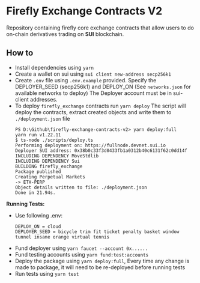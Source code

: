 # Firefly Exchange Contracts V2

Repository containing firefly core exchange contracts that allow users to do on-chain derivatives trading on **SUI** blockchain.

## How to

- Install dependencies using `yarn`
- Create a wallet on sui using `sui client new-address secp256k1`
- Create `.env` file using `.env.example` provided. Specify the DEPLOYER_SEED (secp256k1) and DEPLOY_ON (See `networks.json` for available networks to deploy) The Deployer account must be in sui-client addresses.
- To deploy `firefly_exchange` contracts run `yarn deploy`
  The script will deploy the contracts, extract created objects and write them to `./deployment.json` file
  ```
  PS D:\Github\firefly-exchange-contracts-v2> yarn deploy:full
  yarn run v1.22.11
  $ ts-node ./scripts/deploy.ts
  Performing deployment on: https://fullnode.devnet.sui.io
  Deployer SUI address: 0x38b0c33f3d0433fb1a0312b40c6131f62c0dd14f
  INCLUDING DEPENDENCY MoveStdlib
  INCLUDING DEPENDENCY Sui
  BUILDING firefly_exchange
  Package published
  Creating Perpetual Markets
  -> ETH-PERP
  Object details written to file: ./deployment.json
  Done in 21.94s.
  ```

**Running Tests:**

- Use following .env:
  ```
  DEPLOY_ON = cloud
  DEPLOYER_SEED = bicycle trim fit ticket penalty basket window tunnel insane orange virtual tennis
  ```
- Fund deployer using `yarn faucet --account 0x......`
- Fund testing accounts using `yarn fund:test:accounts`
- Deploy the package using `yarn deploy:full`, Every time any change is made to package, it will need to be re-deployed before running tests
- Run tests using `yarn test`
